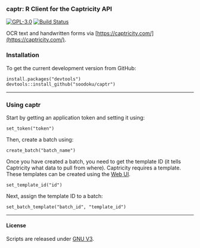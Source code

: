 ### captr: R Client for the Captricity API

[![GPL-3.0](http://img.shields.io/:license-gpl-blue.svg)](http://opensource.org/licenses/GPL-3.0)
[![Build Status](https://travis-ci.org/soodoku/captr.svg?branch=master)](https://travis-ci.org/soodoku/captr)

OCR text and handwritten forms via [https://captricity.com/](https://captricity.com/).

### Installation

To get the current development version from GitHub:

```{r install}
install.packages("devtools")
devtools::install_github("soodoku/captr")
```

-------------------
### Using captr

Start by getting an application token and setting it using:

```{r set_token}
set_token("token")
```

Then, create a batch using:

```{r create_batch}
create_batch("batch_name")
```

Once you have created a batch, you need to get the template ID (it tells Captricity what data to pull from where). Captricity requires a template. These templates can be created using the [Web UI](https://shreddr.captricity.com/job/).

```{r set_tempid}
set_template_id("id")
```

Next, assign the template ID to a batch:
```{r temp_batch}
set_batch_template("batch_id", "template_id")
```



------------------
#### License
Scripts are released under [GNU V3](http://www.gnu.org/licenses/gpl-3.0.en.html).

